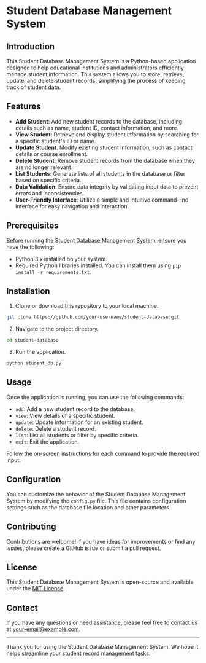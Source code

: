 # Student Database Management System

## Introduction
This Student Database Management System is a Python-based application designed to help educational institutions and administrators efficiently manage student information. This system allows you to store, retrieve, update, and delete student records, simplifying the process of keeping track of student data.

## Features
- **Add Student**: Add new student records to the database, including details such as name, student ID, contact information, and more.
- **View Student**: Retrieve and display student information by searching for a specific student's ID or name.
- **Update Student**: Modify existing student information, such as contact details or course enrollment.
- **Delete Student**: Remove student records from the database when they are no longer relevant.
- **List Students**: Generate lists of all students in the database or filter based on specific criteria.
- **Data Validation**: Ensure data integrity by validating input data to prevent errors and inconsistencies.
- **User-Friendly Interface**: Utilize a simple and intuitive command-line interface for easy navigation and interaction.

## Prerequisites
Before running the Student Database Management System, ensure you have the following:

- Python 3.x installed on your system.
- Required Python libraries installed. You can install them using `pip install -r requirements.txt`.

## Installation
1. Clone or download this repository to your local machine.

```bash
git clone https://github.com/your-username/student-database.git
```

2. Navigate to the project directory.

```bash
cd student-database
```

3. Run the application.

```bash
python student_db.py
```

## Usage
Once the application is running, you can use the following commands:

- `add`: Add a new student record to the database.
- `view`: View details of a specific student.
- `update`: Update information for an existing student.
- `delete`: Delete a student record.
- `list`: List all students or filter by specific criteria.
- `exit`: Exit the application.

Follow the on-screen instructions for each command to provide the required input.

## Configuration
You can customize the behavior of the Student Database Management System by modifying the `config.py` file. This file contains configuration settings such as the database file location and other parameters.

## Contributing
Contributions are welcome! If you have ideas for improvements or find any issues, please create a GitHub issue or submit a pull request.

## License
This Student Database Management System is open-source and available under the [MIT License](LICENSE).

## Contact
If you have any questions or need assistance, please feel free to contact us at [your-email@example.com](mailto:mandalsaibal677.com).

---

Thank you for using the Student Database Management System. We hope it helps streamline your student record management tasks.
